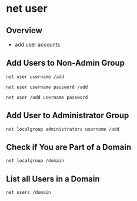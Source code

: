 # net user

## Overview

* add user accounts

## Add Users to Non-Admin Group

```
net user username /add
```

```
net user username password /add
```

```
net user /add username password
```

## Add User to Administrator Group

```
net localgroup administrators username /add
```

## Check if You are Part of a Domain

```
net localgroup /domain
```

## List all Users in a Domain

```
net users /domain
```
